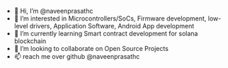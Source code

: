 - 👋 Hi, I’m @naveenprasathc
- 👀 I’m interested in Microcontrollers/SoCs, Firmware development, low-level drivers, Application Software, Android App development
- 🌱 I’m currently learning Smart contract development for solana blockchain
- 💞️ I’m looking to collaborate on Open Source Projects
- 📫  reach me over github @naveenprasathc

<!---
naveenprasathc/naveenprasathc is a ✨ special ✨ repository because its `README.md` (this file) appears on your GitHub profile.
You can click the Preview link to take a look at your changes.
--->
